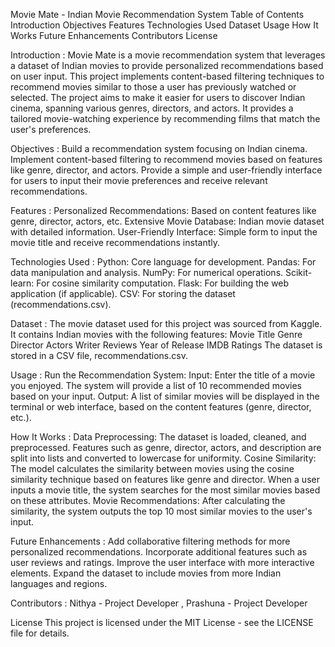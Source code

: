 Movie Mate - Indian Movie Recommendation System
Table of Contents
Introduction
Objectives
Features
Technologies Used
Dataset
Usage
How It Works
Future Enhancements
Contributors
License

Introduction : 
Movie Mate is a movie recommendation system that leverages a dataset of Indian movies to provide personalized recommendations based on user input. This project implements content-based filtering techniques to recommend movies similar to those a user has previously watched or selected.
The project aims to make it easier for users to discover Indian cinema, spanning various genres, directors, and actors. It provides a tailored movie-watching experience by recommending films that match the user's preferences.

Objectives : 
Build a recommendation system focusing on Indian cinema.
Implement content-based filtering to recommend movies based on features like genre, director, and actors.
Provide a simple and user-friendly interface for users to input their movie preferences and receive relevant recommendations.

Features : 
Personalized Recommendations: Based on content features like genre, director, actors, etc.
Extensive Movie Database: Indian movie dataset with detailed information.
User-Friendly Interface: Simple form to input the movie title and receive recommendations instantly.

Technologies Used : 
Python: Core language for development.
Pandas: For data manipulation and analysis.
NumPy: For numerical operations.
Scikit-learn: For cosine similarity computation.
Flask: For building the web application (if applicable).
CSV: For storing the dataset (recommendations.csv).

Dataset : 
The movie dataset used for this project was sourced from Kaggle. It contains Indian movies with the following features:
  Movie Title
  Genre
  Director
  Actors
  Writer
  Reviews
  Year of Release
  IMDB Ratings
  The dataset is stored in a CSV file, recommendations.csv.

Usage : 
Run the Recommendation System:
Input:
Enter the title of a movie you enjoyed.
The system will provide a list of 10 recommended movies based on your input.
Output:
A list of similar movies will be displayed in the terminal or web interface, based on the content features (genre, director, etc.).

How It Works : 
Data Preprocessing: The dataset is loaded, cleaned, and preprocessed. Features such as genre, director, actors, and description are split into lists and converted to lowercase for uniformity.
Cosine Similarity: The model calculates the similarity between movies using the cosine similarity technique based on features like genre and director. When a user inputs a movie title, the system searches for the most similar movies based on these attributes.
Movie Recommendations: After calculating the similarity, the system outputs the top 10 most similar movies to the user's input.

Future Enhancements : 
Add collaborative filtering methods for more personalized recommendations.
Incorporate additional features such as user reviews and ratings.
Improve the user interface with more interactive elements.
Expand the dataset to include movies from more Indian languages and regions.

Contributors : 
Nithya - Project Developer , 
Prashuna - Project Developer

License
This project is licensed under the MIT License - see the LICENSE file for details.












